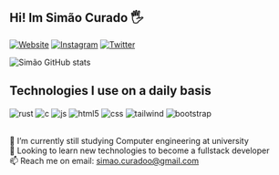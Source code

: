 ## Hi! Im Simão Curado 🖐️

[![Website](https://img.shields.io/website?label=simaonevescurado.github.io&style=for-the-badge&url=https://simaonevescurado.github.io/)]([https://sujeitoprogramador.com](https://simaonevescurado.github.io))
[![Instagram](https://img.shields.io/badge/Instagram-E4405F?style=for-the-badge&logo=instagram&logoColor=white)](https://www.instagram.com/simao.curado/)
[![Twitter](https://img.shields.io/badge/Twitter-1DA1F2?style=for-the-badge&logo=twitter&logoColor=white)](https://twitter.com/SimaoCurado)

![Simão GitHub stats](https://github-readme-stats.vercel.app/api?username=simaonevescurado&show_icons=true&theme=dracula&count_private=true)

## Technologies I use on a daily basis

<div style="display: inline_block">
  <img align="center" alt="rust" src="https://img.shields.io/badge/Rust-000000?style=for-the-badge&logo=rust&logoColor=white" />
  <img align="center" alt="c" src="https://img.shields.io/badge/C-00599C?style=for-the-badge&logo=c&logoColor=white" />
  <img align="center" alt="js" src="https://img.shields.io/badge/JavaScript-F7DF1E?style=for-the-badge&logo=javascript&logoColor=black" />
  <img align="center" alt="html5" src="https://img.shields.io/badge/HTML5-E34F26?style=for-the-badge&logo=html5&logoColor=white" />
  <img align="center" alt="css" src="https://img.shields.io/badge/CSS3-1572B6?style=for-the-badge&logo=css3&logoColor=white" />
  <img align="center" alt="tailwind" src="https://img.shields.io/badge/JavaScript-F7DF1E?style=for-the-badge&logo=javascript&logoColor=black" />
  <img align="center" alt="bootstrap" src="https://img.shields.io/badge/Bootstrap-563D7C?style=for-the-badge&logo=bootstrap&logoColor=white" />
</div><br/>

🌱 I’m currently still studying Computer engineering at university<br/>
👀 Looking to learn new technologies to become a fullstack developer<br/>
📫 Reach me on email: simao.curadoo@gmail.com<br/>
